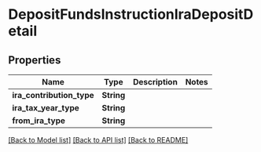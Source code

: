 # DepositFundsInstructionIraDepositDetail

## Properties

Name | Type | Description | Notes
------------ | ------------- | ------------- | -------------
**ira_contribution_type** | **String** |  |
**ira_tax_year_type** | **String** |  |
**from_ira_type** | **String** |  |

[[Back to Model list]](../README.md#documentation-for-models) [[Back to API list]](../README.md#documentation-for-api-endpoints) [[Back to README]](../README.md)
